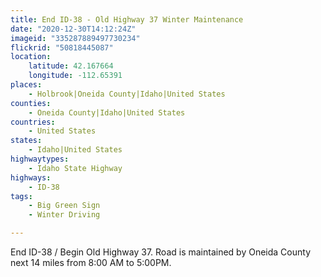 ```yaml
---
title: End ID-38 - Old Highway 37 Winter Maintenance
date: "2020-12-30T14:12:24Z"
imageid: "335287889497730234"
flickrid: "50818445087"
location:
    latitude: 42.167664
    longitude: -112.65391
places:
    - Holbrook|Oneida County|Idaho|United States
counties:
    - Oneida County|Idaho|United States
countries:
    - United States
states:
    - Idaho|United States
highwaytypes:
    - Idaho State Highway
highways:
    - ID-38
tags:
    - Big Green Sign
    - Winter Driving

---
```

End ID-38  / Begin Old Highway 37.  Road is maintained by Oneida County next 14 miles from 8:00 AM to 5:00PM.